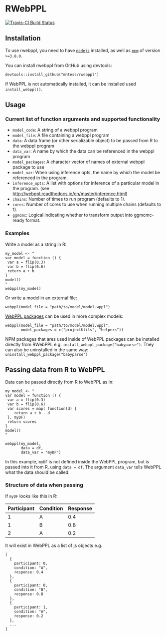 # RWebPPL

[![Travis-CI Build Status](https://travis-ci.org/mhtess/rwebppl.svg?branch=master)](https://travis-ci.org/mhtess/rwebppl)

## Installation

To use rwebppl, you need to have [`nodejs`](https://nodejs.org/en/) installed, as well as [`npm`](https://www.npmjs.com/) of version `>=3.8.0`.

You can install rwebppl from GitHub using devtools:

```
devtools::install_github("mhtess/rwebppl")
```

If WebPPL is not automatically installed, it can be installed used `install_webppl()`.

## Usage

### Current list of function arguments and supported functionality

+ `model_code`: A string of a webppl program 
+ `model_file`: A file containing a webppl program
+ `data`: A data frame (or other serializable object) to be passed from R to the webppl program
+ `data_var`: A name by which the data can be referenced in the webppl program
+ `model_packages`: A character vector of names of external webppl package to use
+ `model_var`: When using inference opts, the name by which the model be referenced in the program.
+ `inference_opts`: A list with options for inference of a particular model in the program. (see http://webppl.readthedocs.io/en/master/inference.html)
+ `chains`: Number of times to run program (defaults to 1).
+ `cores`: Number of cores to use when running multiple chains (defaults to 1).
+ `ggmcmc`: Logical indicating whether to transform output into ggmcmc-ready format.

### Examples

Write a model as a string in R:

```
my_model <- "
var model = function () {
 var a = flip(0.3)
 var b = flip(0.6)
 return a + b
}
model()
"
webppl(my_model)
```

Or write a model in an external file:

```
webppl(model_file = "path/to/model/model.wppl")
```

[WebPPL packages](http://webppl.readthedocs.io/en/master/packages.html) can be used in more complex models:

```
webppl(model_file = "path/to/model/model.wppl",
       model_packages = c("projectUtils", "helpers"))
```

NPM packages that ares used inside of WebPPL packages can be installed directly from RWebPPL e.g. `install_webppl_package("babyparse")`. They can also be uninstalled in the same way: `uninstall_webppl_package("babyparse")`

## Passing data from R to WebPPL

Data can be passed directly from R to WebPPL as in:

```
my_model <- "
var model = function () {
 var a = flip(0.3)
 var b = flip(0.6)
 var scores = map( function(d) {
 	return a + b - d
 }, myDF)
 return scores
}
model()
"

webppl(my_model,
	   data = df,
	   data_var = "myDF")
```

In this example, `myDF` is not defined inside the WebPPL program, but is passed into it from R, using `data = df`. The argument `data_var` tells WebPPL what the data should be called.

### Structure of data when passing

If `myDF` looks like this in R:

| Participant | Condition | Response |
|-------------|-----------|----------|
| 1           | A         | 0.4      |
| 1           | B         | 0.8      |
| 2           | A         | 0.2      |

It will exist in WebPPL as a list of js objects e.g.

```
[
  {
    participant: 0,
    condition: "A",
    response: 0.4
  },
  {
    participant: 0,
    condition: "B",
    response: 0.8
  },
  {
    participant: 1,
    condition: "A",
    response: 0.2
  },
  ...
]
```

